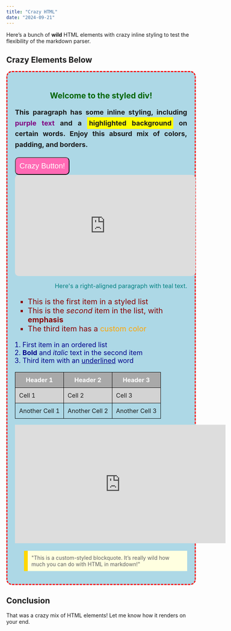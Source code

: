 ```yaml
---
title: "Crazy HTML"
date: "2024-09-21"
---
```


Here’s a bunch of **wild** HTML elements with crazy inline styling to test the flexibility of the markdown parser.

## Crazy Elements Below

<div style="background-color: lightblue; padding: 20px; border: 3px dashed red; border-radius: 15px;">
  <h2 style="color: darkgreen; text-align: center;">Welcome to the styled div!</h2>
  <p style="font-size: 18px; line-height: 1.6; font-weight: bold; text-align: justify;">
    This paragraph has some inline styling, including <span style="color: purple;">purple text</span> and a 
    <span style="background-color: yellow; padding: 5px;">highlighted background</span> on certain words. 
    Enjoy this absurd mix of colors, padding, and borders.
  </p>
  
  <!-- Add a crazy button -->
  <button style="background-color: hotpink; color: white; font-size: 20px; padding: 10px; border-radius: 10px;">
    Crazy Button!
  </button>
  

  <iframe src="https://giphy.com/embed/R9z50rPINd5ew" width="480" height="269" style="border-radius: 10px;" frameBorder="0" class="giphy-embed" allowFullScreen></iframe><p><a href="https://giphy.com/gifs/tiger-R9z50rPINd5ew"></a></p>
  
  <p style="font-size: 16px; text-align: right; color: teal;">
    Here's a right-aligned paragraph with teal text.
  </p>
  
  <!-- Add an unordered list -->
  <ul style="list-style-type: square; font-size: 20px; color: darkred;">
    <li>This is the first item in a styled list</li>
    <li>This is the <em>second</em> item in the list, with <strong>emphasis</strong></li>
    <li>The third item has a <span style="color: orange;">custom color</span></li>
  </ul>
  
  <!-- Add an ordered list -->
  <ol style="font-size: 18px; color: darkblue; padding-left: 20px;">
    <li>First item in an ordered list</li>
    <li><strong>Bold</strong> and <em>italic</em> text in the second item</li>
    <li>Third item with an <span style="text-decoration: underline;">underlined</span> word</li>
  </ol>
  
  <!-- Add a table with styling -->
  <table style="width: 100%; border-collapse: collapse; margin-top: 20px;">
    <thead>
      <tr style="background-color: darkgray; color: white;">
        <th style="padding: 10px; border: 1px solid black;">Header 1</th>
        <th style="padding: 10px; border: 1px solid black;">Header 2</th>
        <th style="padding: 10px; border: 1px solid black;">Header 3</th>
      </tr>
    </thead>
    <tbody>
      <tr style="background-color: lightgray;">
        <td style="padding: 10px; border: 1px solid black;">Cell 1</td>
        <td style="padding: 10px; border: 1px solid black;">Cell 2</td>
        <td style="padding: 10px; border: 1px solid black;">Cell 3</td>
      </tr>
      <tr>
        <td style="padding: 10px; border: 1px solid black;">Another Cell 1</td>
        <td style="padding: 10px; border: 1px solid black;">Another Cell 2</td>
        <td style="padding: 10px; border: 1px solid black;">Another Cell 3</td>
      </tr>
    </tbody>
  </table>
  
  <!-- An iframe embedded YouTube video -->
  <iframe width="560" height="315" src="https://www.youtube.com/embed/dQw4w9WgXcQ" title="YouTube video player" frameborder="0" allow="accelerometer; autoplay; clipboard-write; encrypted-media; gyroscope; picture-in-picture" allowfullscreen></iframe>
  
  <!-- A blockquote with custom styles -->
  <blockquote style="background-color: lightyellow; border-left: 10px solid gold; padding: 10px; margin-top: 20px;">
    "This is a custom-styled blockquote. It’s really wild how much you can do with HTML in markdown!"
  </blockquote>
</div>

## Conclusion

That was a crazy mix of HTML elements! Let me know how it renders on your end.
